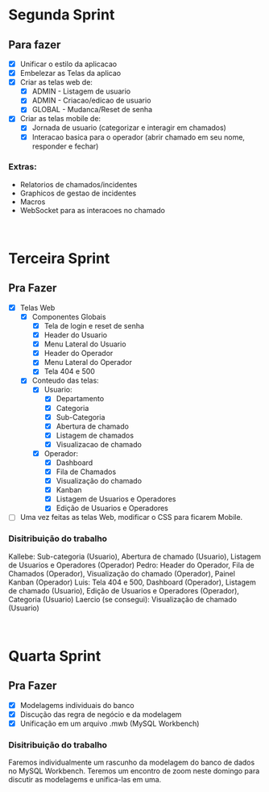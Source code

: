 # Segunda Sprint

## Para fazer

- [x] Unificar o estilo da aplicacao
- [x] Embelezar as Telas da aplicao
- [x] Criar as telas web de:
  - [x] ADMIN - Listagem de usuario
  - [x] ADMIN - Criacao/edicao de usuario
  - [x] GLOBAL - Mudanca/Reset de senha
- [x] Criar as telas mobile de:
  - [x] Jornada de usuario (categorizar e interagir em chamados)
  - [x] Interacao basica para o operador (abrir chamado em seu nome, responder e fechar)

### Extras:

- Relatorios de chamados/incidentes
- Graphicos de gestao de incidentes
- Macros
- WebSocket para as interacoes no chamado

<br/>

# Terceira Sprint

## Pra Fazer

- [x] Telas Web
  - [x] Componentes Globais
    - [x] Tela de login e reset de senha
    - [x] Header do Usuario
    - [x] Menu Lateral do Usuario
    - [x] Header do Operador
    - [x] Menu Lateral do Operador
    - [x] Tela 404 e 500
  - [x] Conteudo das telas:
    - [x] Usuario:
      - [x] Departamento
      - [x] Categoria
      - [x] Sub-Categoria
      - [x] Abertura de chamado
      - [x] Listagem de chamados
      - [x] Visualizacao de chamado
    - [x] Operador:
      - [x] Dashboard
      - [x] Fila de Chamados
      - [x] Visualização do chamado
      - [x] Kanban
      - [x] Listagem de Usuarios e Operadores
      - [x] Edição de Usuarios e Operadores
- [ ] Uma vez feitas as telas Web, modificar o CSS para ficarem Mobile.

### Disitribuição do trabalho

Kallebe: Sub-categoria (Usuario), Abertura de chamado (Usuario), Listagem de Usuarios e Operadores (Operador)
Pedro: Header do Operador, Fila de Chamados (Operador), Visualização do chamado (Operador), Painel Kanban (Operador)
Luis: Tela 404 e 500, Dashboard (Operador), Listagem de chamado (Usuario), Edição de Usuarios e Operadores (Operador), Categoria (Usuario)
Laercio (se consegui): Visualização de chamado (Usuario)

<br/>

# Quarta Sprint

## Pra Fazer

- [x] Modelagems individuais do banco
- [x] Discução das regra de negócio e da modelagem
- [x] Unificação em um arquivo .mwb (MySQL Workbench)

### Disitribuição do trabalho

Faremos individualmente um rascunho da modelagem do banco de dados no MySQL
Workbench. Teremos um encontro de zoom neste domingo para discutir as modelagems
e unifica-las em uma.

<br/>
